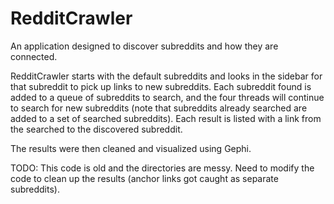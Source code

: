 # RedditCrawler
An application designed to discover subreddits and how they are connected.

RedditCrawler starts with the default subreddits and looks in the sidebar for that subreddit to pick up links to new subreddits. Each subreddit found is added to a queue of subreddits to search, and the four threads will continue to search for new subreddits (note that subreddits already searched are added to a set of searched subreddits). Each result is listed with a link from the searched to the discovered subreddit.

The results were then cleaned and visualized using Gephi.

TODO: This code is old and the directories are messy. Need to modify the code to clean up the results (anchor links got caught as separate subreddits).
